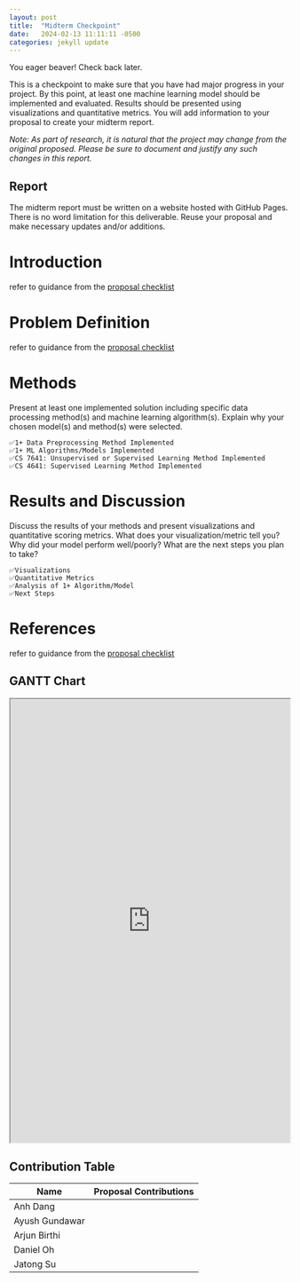 ```yaml
---
layout: post
title:  "Midterm Checkpoint"
date:   2024-02-13 11:11:11 -0500
categories: jekyll update
---
```


You eager beaver! Check back later.

This is a checkpoint to make sure that you have had major progress in your project. By this point, at least one machine learning model should be implemented and evaluated. Results should be presented using visualizations and quantitative metrics. You will add information to your proposal to create your midterm report.

_Note: As part of research, it is natural that the project may change from the original proposed. Please be sure to document and justify any such changes in this report._


## Report
The midterm report must be written on a website hosted with GitHub Pages. There is no word limitation for this deliverable. Reuse your proposal and make necessary updates and/or additions.

# Introduction
refer to guidance from the [proposal checklist][proposal-checklist-link]

# Problem Definition
refer to guidance from the [proposal checklist][proposal-checklist-link]

# Methods
Present at least one implemented solution including specific data processing method(s) and machine learning algorithm(s). Explain why your chosen model(s) and method(s) were selected.

```
✅1+ Data Preprocessing Method Implemented
✅1+ ML Algorithms/Models Implemented
✅CS 7641: Unsupervised or Supervised Learning Method Implemented
✅CS 4641: Supervised Learning Method Implemented
```

# Results and Discussion
Discuss the results of your methods and present visualizations and quantitative scoring metrics. What does your visualization/metric tell you? Why did your model perform well/poorly? What are the next steps you plan to take?

```
✅Visualizations
✅Quantitative Metrics
✅Analysis of 1+ Algorithm/Model
✅Next Steps
```

# References
refer to guidance from the [proposal checklist][proposal-checklist-link]

## GANTT Chart

<iframe src="https://docs.google.com/spreadsheets/d/e/2PACX-1vQPLR3jTE39V2K0tIGH1kdZo5IN6oRspdIzQzABtd7MeiOdOoaVEUMRmsrYv4d63a6HDr7mUs0Uc939/pubhtml?widget=true&amp;headers=false" width="100%" height="800"></iframe>

## Contribution Table

| Name           | Proposal Contributions           |
| -------------- | -------------------------------- |
| Anh Dang       |  |
| Ayush Gundawar |  |
| Arjun Birthi   |  |
| Daniel Oh      |  |
| Jatong Su      |  |

[proposal-checklist-link]: https://mahdi-roozbahani.github.io/CS46417641-spring2024/docs/grading/project-breakdown/proposal/#proposal-sections--checklist